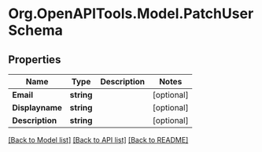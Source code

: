 # Org.OpenAPITools.Model.PatchUserSchema

## Properties

Name | Type | Description | Notes
------------ | ------------- | ------------- | -------------
**Email** | **string** |  | [optional] 
**Displayname** | **string** |  | [optional] 
**Description** | **string** |  | [optional] 

[[Back to Model list]](../README.md#documentation-for-models) [[Back to API list]](../README.md#documentation-for-api-endpoints) [[Back to README]](../README.md)

